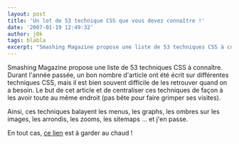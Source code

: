 ```yaml
---
layout: post
title: 'Un lot de 53 technique CSS que vous devez connaître !'
date: '2007-01-19 12:49:32'
author: j0k
tags: blabla
excerpt: "Smashing Magazine propose une liste de 53 techniques CSS à connaître.     \nDurant l'année passée, un bon nombre d'article ont été écrit sur différentes techniques CSS, mais il est bien souvent difficile de les retrouver quand on a besoin. Le but de cet article et de centraliser ces techniques de façon à les avoir toute au même endroit (pas bête pour faire grimper      …"
---
```


Smashing Magazine propose une liste de 53 techniques CSS à connaître.
Durant l'année passée, un bon nombre d'article ont été écrit sur différentes techniques CSS, mais il est bien souvent difficile de les retrouver quand on a besoin. Le but de cet article et de centraliser ces techniques de façon à les avoir toute au même endroit (pas bête pour faire grimper ses visites).

Ainsi, ces techniques balayent les menus, les graphs, les ombres sur les images, les arrondis, les zooms, les sitemaps ... et j'en passe.

En tout cas, [ce lien](http://www.smashingmagazine.com/2007/01/19/53-css-techniques-you-couldnt-live-without/) est à garder au chaud !
